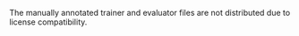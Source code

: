 The manually annotated trainer and evaluator files are not distributed due to
license compatibility.

